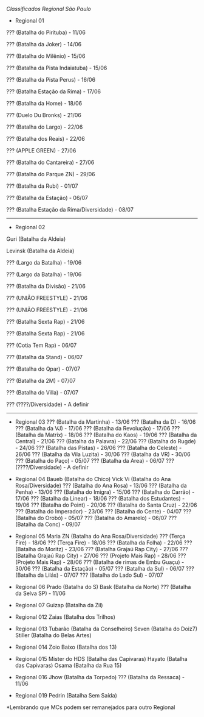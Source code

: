 *Classificados Regional São Paulo*

- Regional 01

??? (Batalha do Pirituba) - 11/06

??? (Batalha da Joker) - 14/06

??? (Batalha do Milênio) - 15/06

??? (Batalha da Pista Indaiatuba) - 15/06

??? (Batalha da Pista Perus) - 16/06

??? (Batalha Estação da Rima) - 17/06

??? (Batalha da Home) - 18/06

??? (Duelo Du Bronks) - 21/06

??? (Batalha do Largo) - 22/06

??? (Batalha dos Reais) - 22/06

??? (APPLE GREEN) - 27/06

??? (Batalha do Cantareira) - 27/06

??? (Batalha do Parque ZN) - 29/06

??? (Batalha da Rubi) - 01/07

??? (Batalha da Estação) - 06/07

??? (Batalha Estação da Rima/Diversidade) - 08/07

----------------------------------------------------

- Regional 02 

Guri (Batalha da Aldeia)

Levinsk (Batalha da Aldeia)

??? (Largo da Batalha) - 19/06

??? (Largo da Batalha) - 19/06

??? (Batalha da Divisão) - 21/06

??? (UNIÃO FREESTYLE) - 21/06

??? (UNIÃO FREESTYLE) - 21/06

??? (Batalha Sexta Rap) - 21/06 

??? (Batalha Sexta Rap) - 21/06 

??? (Cotia Tem Rap) - 06/07

??? (Batalha da Stand) - 06/07

??? (Batalha do Qpar) - 07/07

??? (Batalha da 2M) - 07/07

??? (Batalha do Villa) - 07/07

??? (????/Diversidade) - A definir

----------------------------------------------------

- Regional 03
??? (Batalha da Martinha) - 13/06
??? (Batalha da D) - 16/06
??? (Batalha da VJ) - 17/06
??? (Batalha da Revolução) - 17/06
??? (Batalha da Matrix) - 18/06
??? (Batalha do Kaos) - 19/06
??? (Batalha da Central) - 21/06
??? (Batalha da Palavra) - 22/06
??? (Batalha do Rugde) - 24/06
??? (Batalha das Pistas) - 26/06
??? (Batalha do Celeste) - 26/06
??? (Batalha da Vila Luzita) - 30/06
??? (Batalha da VR) - 30/06
??? (Batalha do Paço) - 05/07
??? (Batalha da Area) - 06/07
??? (????/Diversidade) - A definir

- Regional 04
Baueb (Batalha do Chico)
Vick Vi (Batalha do Ana Rosa/Diversidade)
??? (Batalha do Ana Rosa) - 13/06
??? (Batalha da Penha) - 13/06
??? (Batalha do Imigra) - 15/06
??? (Batalha do Carrão) - 17/06
??? (Batalha da Linear) - 18/06
??? (Batalha dos Estudantes) - 19/06
??? (Batalha do Point) - 20/06
??? (Batalha do Santa Cruz) - 22/06
??? (Batalha do Imperador) - 23/06
??? (Batalha do Cente) - 04/07
??? (Batalha do Orobó) - 05/07
??? (Batalha do Amarelo) - 06/07
??? (Batalha da Conc) - 09/07

- Regional 05
Maria ZN (Batalha do Ana Rosa/Diversidade)
??? (Terça Fire) - 18/06
??? (Terça Fire) - 18/06
??? (Batalha da Folha) - 22/06
??? (Batalha do Moritz) - 23/06
??? (Batalha Grajaú Rap City) - 27/06
??? (Batalha Grajaú Rap City) - 27/06
??? (Projeto Mais Rap) - 28/06
??? (Projeto Mais Rap) - 28/06
??? (Batalha de rimas de Embu Guaçu) - 30/06
??? (Batalha da Estação) - 05/07
??? (Batalha da Sul) - 06/07
??? (Batalha da Lilás) - 07/07
??? (Batalha do Lado Sul) - 07/07

- Regional 06 
Prado (Batalha do S)
Bask (Batalha da Norte)
??? (Batalha da Selva SP) - 11/06

- Regional 07
Guizap (Batalha da Zil)

- Regional 012
Zaias (Batalha dos Trilhos)

- Regional 013
Tubarão (Batalha da Conselheiro)
Seven (Batalha do Doiz7)
Stiller (Batalha do Belas Artes)

- Regional 014
Zoio Baixo (Batalha dos 13)

- Regional 015
Mister do HDS (Batalha das Capivaras)
Hayato (Batalha das Capivaras)
Osama (Batalha da Rua 15)

- Regional 016
Jhow (Batalha da Torpedo)
??? (Batalha da Ressaca) - 11/06

- Regional 019
Pedrin (Batalha Sem Saída)

*Lembrando que MCs podem ser remanejados para outro Regional